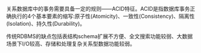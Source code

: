 关系数据库中的事务需要具备一定的规则——ACID特征。ACID是指数据库事务正确执行的4个基本要素的缩写:原子性(Atomicity)、一致性(Consistency)、隔离性(Isolation)、持久性(Durability)。

传统RDBMS的缺点包括表结构schema扩展不方便、全文搜索功能较弱、大数据场景下I/O较高、存储和处理复杂关系型数据功能较弱。